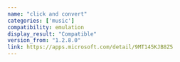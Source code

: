 ```yaml
---
name: "click and convert"
categories: ['music']
compatibility: emulation
display_result: "Compatible"
version_from: "1.2.8.0"
link: https://apps.microsoft.com/detail/9MT145KJB8Z5
---
```

